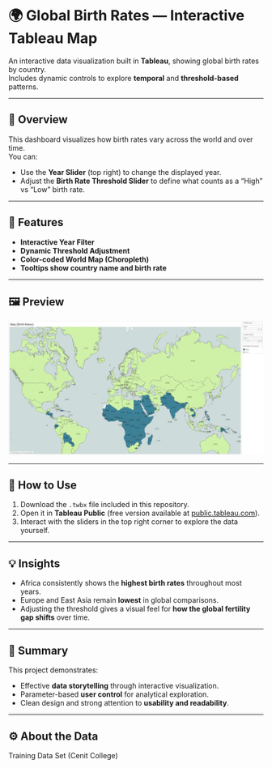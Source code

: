 # 🌍 Global Birth Rates — Interactive Tableau Map

An interactive data visualization built in **Tableau**, showing global birth rates by country.  
Includes dynamic controls to explore **temporal** and **threshold-based** patterns.  

---

## 🎯 Overview  

This dashboard visualizes how birth rates vary across the world and over time.  
You can:  
- Use the **Year Slider** (top right) to change the displayed year.  
- Adjust the **Birth Rate Threshold Slider** to define what counts as a “High” vs “Low” birth rate.

---

## 🧭 Features  

- **Interactive Year Filter**
- **Dynamic Threshold Adjustment**  
- **Color-coded World Map (Choropleth)**
- **Tooltips show country name and birth rate** 

---

## 🖼️ Preview  

![Birth Rates Map](Map_Birth_Rates.png)

---

## 💾 How to Use  

1. Download the `.twbx` file included in this repository.  
2. Open it in **Tableau Public** (free version available at [public.tableau.com](https://www.tableau.com/community/public)).  
3. Interact with the sliders in the top right corner to explore the data yourself.  

---

## 💡 Insights  

- Africa consistently shows the **highest birth rates** throughout most years.  
- Europe and East Asia remain **lowest** in global comparisons.  
- Adjusting the threshold gives a visual feel for **how the global fertility gap shifts** over time.  

---

## 💬 Summary  

This project demonstrates:  
- Effective **data storytelling** through interactive visualization.  
- Parameter-based **user control** for analytical exploration.  
- Clean design and strong attention to **usability and readability**.  

---

## ⚙️ About the Data  

Training Data Set (Cenit College)

